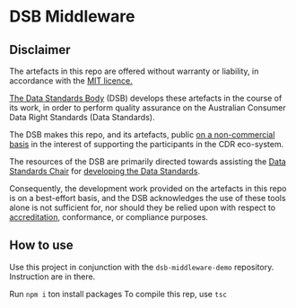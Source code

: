 # DSB Middleware

## Disclaimer

The artefacts in this repo are offered without warranty or liability, in accordance with the [MIT licence.](https://github.com/ConsumerDataStandardsAustralia/java-artefacts/blob/master/LICENSE)

[The Data Standards Body](https://www.csiro.au/en/News/News-releases/2018/Data61-appointed-to-Data-Standards-Body-role)
(DSB) develops these artefacts in the course of its work, in order to perform quality assurance on the Australian Consumer Data Right Standards (Data Standards).

The DSB makes this repo, and its artefacts, public [on a non-commercial basis](https://github.com/ConsumerDataStandardsAustralia/java-artefacts/blob/master/LICENSE)
in the interest of supporting the participants in the CDR eco-system.

The resources of the DSB are primarily directed towards assisting the [Data Standards Chair](https://consumerdatastandards.gov.au/about/)
for [developing the Data Standards](https://github.com/ConsumerDataStandardsAustralia/standards).

Consequently, the development work provided on the artefacts in this repo is on a best-effort basis,
and the DSB acknowledges the use of these tools alone is not sufficient for, nor should they be relied upon
with respect to [accreditation](https://www.accc.gov.au/focus-areas/consumer-data-right-cdr-0/cdr-draft-accreditation-guidelines),
conformance, or compliance purposes.

## How to use

Use this project in conjunction with the `dsb-middleware-demo` repository.
Instruction are in there.

Run `npm i` ton install packages
To compile this rep, use `tsc`
